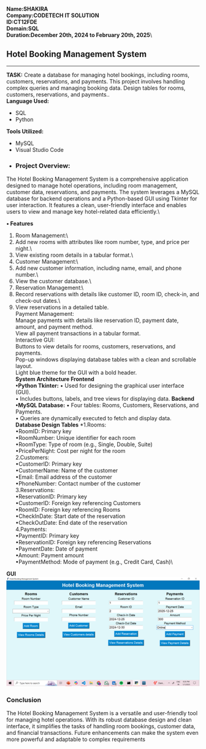 **Name:SHAKIRA\
Company:CODETECH IT SOLUTION\
ID:CT12FDE\
Domain:SQL\
Duration:December 20th, 2024 to February 20th, 2025**\
## Hotel Booking Management System 
---
**TASK:**
Create a database for managing hotel bookings, including rooms, customers, reservations, and payments. This project involves handling complex queries and managing booking data.
Design tables for rooms, customers, reservations, and
payments..\
**Language Used:**
- SQL
- Python

**Tools Utilized:**
- MySQL
- Visual Studio Code
- ### **Project Overview:**
The Hotel Booking Management System is a comprehensive application designed to manage hotel 
operations, including room management, customer data, reservations, and payments. The system leverages 
a MySQL database for backend operations and a Python-based GUI using Tkinter for user interaction. It 
features a clean, user-friendly interface and enables users to view and manage key hotel-related data 
efficiently.\

**• Features**
1. Room Management:\
1. Add new rooms with attributes like room number, type, and price per night.\
2. View existing room details in a tabular format.\
2. Customer Management:\
1. Add new customer information, including name, email, and phone number.\
2. View the customer database.\
3. Reservation Management:\
1. Record reservations with details like customer ID, room ID, check-in, and check-out dates.\
2. View reservations in a detailed table.\
Payment Management:\
Manage payments with details like reservation ID, payment date, amount, and payment method.\
View all payment transactions in a tabular format.\
Interactive GUI:\
Buttons to view details for rooms, customers, reservations, and payments.\
Pop-up windows displaying database tables with a clean and scrollable layout.\
Light blue theme for the GUI with a bold header.\
**System Architecture Frontend**\
**•Python Tkinter:**
• Used for designing the graphical user interface (GUI).\
• Includes buttons, labels, and tree views for displaying data.
**Backend**
**•MySQL Database:**
• Four tables: Rooms, Customers, Reservations, and Payments.\
• Queries are dynamically executed to fetch and display data.\
**Database Design Tables**
*1.Rooms:\
•RoomID: Primary key\
•RoomNumber: Unique identifier for each room\
•RoomType: Type of room (e.g., Single, Double, Suite)\
•PricePerNight: Cost per night for the room\
2.Customers:\
•CustomerID: Primary key\
•CustomerName: Name of the customer\
•Email: Email address of the customer\
•PhoneNumber: Contact number of the customer\
3.Reservations:\
•ReservationID: Primary key\
•CustomerID: Foreign key referencing Customers\
•RoomID: Foreign key referencing Rooms\
•CheckInDate: Start date of the reservation\
•CheckOutDate: End date of the reservation\
4.Payments:\
•PaymentID: Primary key\
•ReservationID: Foreign key referencing Reservations\
•PaymentDate: Date of payment\
•Amount: Payment amount\
•PaymentMethod: Mode of payment (e.g., Credit Card, Cash)\

 **GUI**
![Library Management System GUI](https://github.com/shakiraa125/SQL-Task2/blob/main/Task2-Hotel%20Booking%20management%20system/Images/Screenshot%20(244).png)
### Conclusion
The Hotel Booking Management System is a versatile and user-friendly tool for managing hotel operations. 
With its robust database design and clean interface, it simplifies the tasks of handling room bookings, 
customer data, and financial transactions. Future enhancements can make the system even more powerful 
and adaptable to complex requirements
